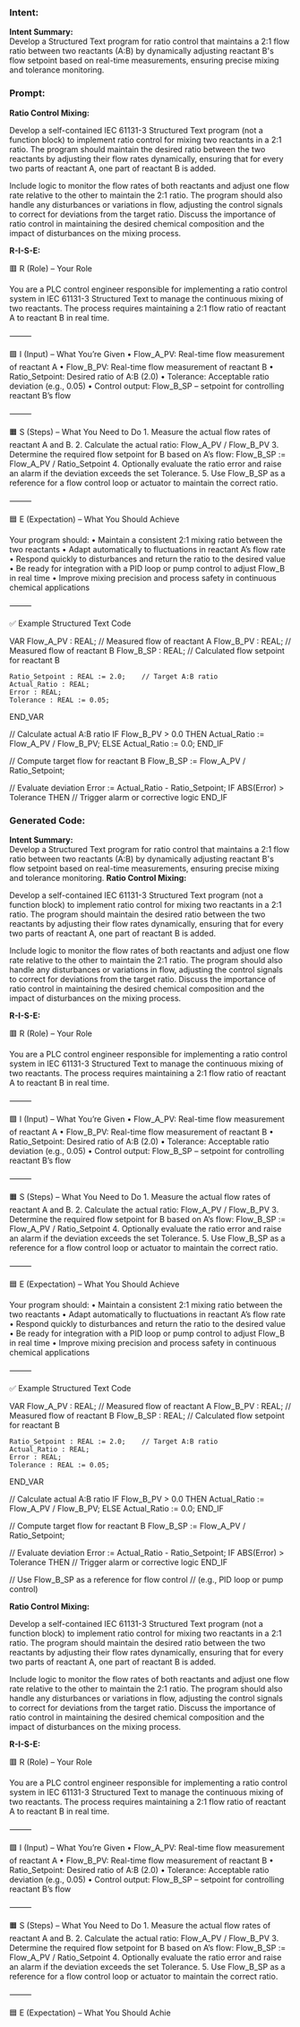 ### Intent:
**Intent Summary:**  
Develop a Structured Text program for ratio control that maintains a 2:1 flow ratio between two reactants (A:B) by dynamically adjusting reactant B's flow setpoint based on real-time measurements, ensuring precise mixing and tolerance monitoring.

### Prompt:
**Ratio Control Mixing:**

Develop a self-contained IEC 61131-3 Structured Text program (not a function block) to implement ratio control for mixing two reactants in a 2:1 ratio. The program should maintain the desired ratio between the two reactants by adjusting their flow rates dynamically, ensuring that for every two parts of reactant A, one part of reactant B is added.

Include logic to monitor the flow rates of both reactants and adjust one flow rate relative to the other to maintain the 2:1 ratio. The program should also handle any disturbances or variations in flow, adjusting the control signals to correct for deviations from the target ratio. Discuss the importance of ratio control in maintaining the desired chemical composition and the impact of disturbances on the mixing process.

**R-I-S-E:**

🟥 R (Role) – Your Role

You are a PLC control engineer responsible for implementing a ratio control system in IEC 61131-3 Structured Text to manage the continuous mixing of two reactants. The process requires maintaining a 2:1 flow ratio of reactant A to reactant B in real time.

⸻

🟩 I (Input) – What You’re Given
	•	Flow_A_PV: Real-time flow measurement of reactant A
	•	Flow_B_PV: Real-time flow measurement of reactant B
	•	Ratio_Setpoint: Desired ratio of A:B (2.0)
	•	Tolerance: Acceptable ratio deviation (e.g., 0.05)
	•	Control output: Flow_B_SP – setpoint for controlling reactant B’s flow

⸻

🟧 S (Steps) – What You Need to Do
	1.	Measure the actual flow rates of reactant A and B.
	2.	Calculate the actual ratio: Flow_A_PV / Flow_B_PV
	3.	Determine the required flow setpoint for B based on A’s flow: Flow_B_SP := Flow_A_PV / Ratio_Setpoint
	4.	Optionally evaluate the ratio error and raise an alarm if the deviation exceeds the set Tolerance.
	5.	Use Flow_B_SP as a reference for a flow control loop or actuator to maintain the correct ratio.

⸻

🟦 E (Expectation) – What You Should Achieve

Your program should:
	•	Maintain a consistent 2:1 mixing ratio between the two reactants
	•	Adapt automatically to fluctuations in reactant A’s flow rate
	•	Respond quickly to disturbances and return the ratio to the desired value
	•	Be ready for integration with a PID loop or pump control to adjust Flow_B in real time
	•	Improve mixing precision and process safety in continuous chemical applications

⸻

✅ Example Structured Text Code

VAR
    Flow_A_PV : REAL;                // Measured flow of reactant A
    Flow_B_PV : REAL;                // Measured flow of reactant B
    Flow_B_SP : REAL;                // Calculated flow setpoint for reactant B

    Ratio_Setpoint : REAL := 2.0;    // Target A:B ratio
    Actual_Ratio : REAL;
    Error : REAL;
    Tolerance : REAL := 0.05;
END_VAR

// Calculate actual A:B ratio
IF Flow_B_PV > 0.0 THEN
    Actual_Ratio := Flow_A_PV / Flow_B_PV;
ELSE
    Actual_Ratio := 0.0;
END_IF

// Compute target flow for reactant B
Flow_B_SP := Flow_A_PV / Ratio_Setpoint;

// Evaluate deviation
Error := Actual_Ratio - Ratio_Setpoint;
IF ABS(Error) > Tolerance THEN
    // Trigger alarm or corrective logic
END_IF

### Generated Code:
**Intent Summary:**  
Develop a Structured Text program for ratio control that maintains a 2:1 flow ratio between two reactants (A:B) by dynamically adjusting reactant B's flow setpoint based on real-time measurements, ensuring precise mixing and tolerance monitoring.
**Ratio Control Mixing:**

Develop a self-contained IEC 61131-3 Structured Text program (not a function block) to implement ratio control for mixing two reactants in a 2:1 ratio. The program should maintain the desired ratio between the two reactants by adjusting their flow rates dynamically, ensuring that for every two parts of reactant A, one part of reactant B is added.

Include logic to monitor the flow rates of both reactants and adjust one flow rate relative to the other to maintain the 2:1 ratio. The program should also handle any disturbances or variations in flow, adjusting the control signals to correct for deviations from the target ratio. Discuss the importance of ratio control in maintaining the desired chemical composition and the impact of disturbances on the mixing process.

**R-I-S-E:**

🟥 R (Role) – Your Role

You are a PLC control engineer responsible for implementing a ratio control system in IEC 61131-3 Structured Text to manage the continuous mixing of two reactants. The process requires maintaining a 2:1 flow ratio of reactant A to reactant B in real time.

⸻

🟩 I (Input) – What You’re Given
	•	Flow_A_PV: Real-time flow measurement of reactant A
	•	Flow_B_PV: Real-time flow measurement of reactant B
	•	Ratio_Setpoint: Desired ratio of A:B (2.0)
	•	Tolerance: Acceptable ratio deviation (e.g., 0.05)
	•	Control output: Flow_B_SP – setpoint for controlling reactant B’s flow

⸻

🟧 S (Steps) – What You Need to Do
	1.	Measure the actual flow rates of reactant A and B.
	2.	Calculate the actual ratio: Flow_A_PV / Flow_B_PV
	3.	Determine the required flow setpoint for B based on A’s flow: Flow_B_SP := Flow_A_PV / Ratio_Setpoint
	4.	Optionally evaluate the ratio error and raise an alarm if the deviation exceeds the set Tolerance.
	5.	Use Flow_B_SP as a reference for a flow control loop or actuator to maintain the correct ratio.

⸻

🟦 E (Expectation) – What You Should Achieve

Your program should:
	•	Maintain a consistent 2:1 mixing ratio between the two reactants
	•	Adapt automatically to fluctuations in reactant A’s flow rate
	•	Respond quickly to disturbances and return the ratio to the desired value
	•	Be ready for integration with a PID loop or pump control to adjust Flow_B in real time
	•	Improve mixing precision and process safety in continuous chemical applications

⸻

✅ Example Structured Text Code

VAR
    Flow_A_PV : REAL;                // Measured flow of reactant A
    Flow_B_PV : REAL;                // Measured flow of reactant B
    Flow_B_SP : REAL;                // Calculated flow setpoint for reactant B

    Ratio_Setpoint : REAL := 2.0;    // Target A:B ratio
    Actual_Ratio : REAL;
    Error : REAL;
    Tolerance : REAL := 0.05;
END_VAR

// Calculate actual A:B ratio
IF Flow_B_PV > 0.0 THEN
    Actual_Ratio := Flow_A_PV / Flow_B_PV;
ELSE
    Actual_Ratio := 0.0;
END_IF

// Compute target flow for reactant B
Flow_B_SP := Flow_A_PV / Ratio_Setpoint;

// Evaluate deviation
Error := Actual_Ratio - Ratio_Setpoint;
IF ABS(Error) > Tolerance THEN
    // Trigger alarm or corrective logic
END_IF

// Use Flow_B_SP as a reference for flow control
// (e.g., PID loop or pump control)

**Ratio Control Mixing:**

Develop a self-contained IEC 61131-3 Structured Text program (not a function block) to implement ratio control for mixing two reactants in a 2:1 ratio. The program should maintain the desired ratio between the two reactants by adjusting their flow rates dynamically, ensuring that for every two parts of reactant A, one part of reactant B is added.

Include logic to monitor the flow rates of both reactants and adjust one flow rate relative to the other to maintain the 2:1 ratio. The program should also handle any disturbances or variations in flow, adjusting the control signals to correct for deviations from the target ratio. Discuss the importance of ratio control in maintaining the desired chemical composition and the impact of disturbances on the mixing process.

**R-I-S-E:**

🟥 R (Role) – Your Role

You are a PLC control engineer responsible for implementing a ratio control system in IEC 61131-3 Structured Text to manage the continuous mixing of two reactants. The process requires maintaining a 2:1 flow ratio of reactant A to reactant B in real time.

⸻

🟩 I (Input) – What You’re Given
	•	Flow_A_PV: Real-time flow measurement of reactant A
	•	Flow_B_PV: Real-time flow measurement of reactant B
	•	Ratio_Setpoint: Desired ratio of A:B (2.0)
	•	Tolerance: Acceptable ratio deviation (e.g., 0.05)
	•	Control output: Flow_B_SP – setpoint for controlling reactant B’s flow

⸻

🟧 S (Steps) – What You Need to Do
	1.	Measure the actual flow rates of reactant A and B.
	2.	Calculate the actual ratio: Flow_A_PV / Flow_B_PV
	3.	Determine the required flow setpoint for B based on A’s flow: Flow_B_SP := Flow_A_PV / Ratio_Setpoint
	4.	Optionally evaluate the ratio error and raise an alarm if the deviation exceeds the set Tolerance.
	5.	Use Flow_B_SP as a reference for a flow control loop or actuator to maintain the correct ratio.

⸻

🟦 E (Expectation) – What You Should Achie
